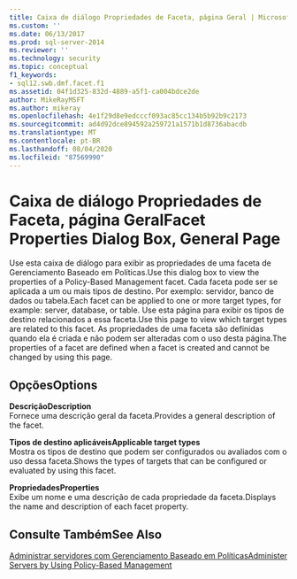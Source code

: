 ```yaml
---
title: Caixa de diálogo Propriedades de Faceta, página Geral | Microsoft Docs
ms.custom: ''
ms.date: 06/13/2017
ms.prod: sql-server-2014
ms.reviewer: ''
ms.technology: security
ms.topic: conceptual
f1_keywords:
- sql12.swb.dmf.facet.f1
ms.assetid: 04f1d325-832d-4889-a5f1-ca004bdce2de
author: MikeRayMSFT
ms.author: mikeray
ms.openlocfilehash: 4e1f29d8e9edcccf093ac85cc134b5b92b9c2173
ms.sourcegitcommit: ad4d92dce894592a259721a1571b1d8736abacdb
ms.translationtype: MT
ms.contentlocale: pt-BR
ms.lasthandoff: 08/04/2020
ms.locfileid: "87569990"
---
```

# <a name="facet-properties-dialog-box-general-page"></a><span data-ttu-id="8e759-102">Caixa de diálogo Propriedades de Faceta, página Geral</span><span class="sxs-lookup"><span data-stu-id="8e759-102">Facet Properties Dialog Box, General Page</span></span>
  <span data-ttu-id="8e759-103">Use esta caixa de diálogo para exibir as propriedades de uma faceta de Gerenciamento Baseado em Políticas.</span><span class="sxs-lookup"><span data-stu-id="8e759-103">Use this dialog box to view the properties of a Policy-Based Management facet.</span></span> <span data-ttu-id="8e759-104">Cada faceta pode ser se aplicada a um ou mais tipos de destino. Por exemplo: servidor, banco de dados ou tabela.</span><span class="sxs-lookup"><span data-stu-id="8e759-104">Each facet can be applied to one or more target types, for example: server, database, or table.</span></span> <span data-ttu-id="8e759-105">Use esta página para exibir os tipos de destino relacionados a essa faceta.</span><span class="sxs-lookup"><span data-stu-id="8e759-105">Use this page to view which target types are related to this facet.</span></span> <span data-ttu-id="8e759-106">As propriedades de uma faceta são definidas quando ela é criada e não podem ser alteradas com o uso desta página.</span><span class="sxs-lookup"><span data-stu-id="8e759-106">The properties of a facet are defined when a facet is created and cannot be changed by using this page.</span></span>  
  
## <a name="options"></a><span data-ttu-id="8e759-107">Opções</span><span class="sxs-lookup"><span data-stu-id="8e759-107">Options</span></span>  
 <span data-ttu-id="8e759-108">**Descrição**</span><span class="sxs-lookup"><span data-stu-id="8e759-108">**Description**</span></span>  
 <span data-ttu-id="8e759-109">Fornece uma descrição geral da faceta.</span><span class="sxs-lookup"><span data-stu-id="8e759-109">Provides a general description of the facet.</span></span>  
  
 <span data-ttu-id="8e759-110">**Tipos de destino aplicáveis**</span><span class="sxs-lookup"><span data-stu-id="8e759-110">**Applicable target types**</span></span>  
 <span data-ttu-id="8e759-111">Mostra os tipos de destino que podem ser configurados ou avaliados com o uso dessa faceta.</span><span class="sxs-lookup"><span data-stu-id="8e759-111">Shows the types of targets that can be configured or evaluated by using this facet.</span></span>  
  
 <span data-ttu-id="8e759-112">**Propriedades**</span><span class="sxs-lookup"><span data-stu-id="8e759-112">**Properties**</span></span>  
 <span data-ttu-id="8e759-113">Exibe um nome e uma descrição de cada propriedade da faceta.</span><span class="sxs-lookup"><span data-stu-id="8e759-113">Displays the name and description of each facet property.</span></span>  
  
## <a name="see-also"></a><span data-ttu-id="8e759-114">Consulte Também</span><span class="sxs-lookup"><span data-stu-id="8e759-114">See Also</span></span>  
 [<span data-ttu-id="8e759-115">Administrar servidores com Gerenciamento Baseado em Políticas</span><span class="sxs-lookup"><span data-stu-id="8e759-115">Administer Servers by Using Policy-Based Management</span></span>](administer-servers-by-using-policy-based-management.md)  
  
  
